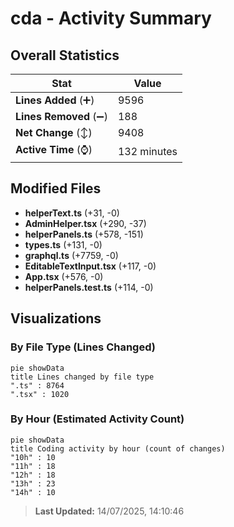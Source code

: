 # cda - Activity Summary 

## Overall Statistics

| Stat                   | Value                                                             |
| ---------------------- | ----------------------------------------------------------------- |
| **Lines Added** (➕)   | 9596                                          |
| **Lines Removed** (➖) | 188                                        |
| **Net Change** (↕)    | 9408                |
| **Active Time** (⌚)   | 132 minutes |


## Modified Files
- **helperText.ts** (+31, -0)
- **AdminHelper.tsx** (+290, -37)
- **helperPanels.ts** (+578, -151)
- **types.ts** (+131, -0)
- **graphql.ts** (+7759, -0)
- **EditableTextInput.tsx** (+117, -0)
- **App.tsx** (+576, -0)
- **helperPanels.test.ts** (+114, -0)

## Visualizations

### By File Type (Lines Changed)

```mermaid
pie showData
title Lines changed by file type
".ts" : 8764
".tsx" : 1020
```

### By Hour (Estimated Activity Count)

```mermaid
pie showData
title Coding activity by hour (count of changes)
"10h" : 10
"11h" : 18
"12h" : 18
"13h" : 23
"14h" : 10
```


> **Last Updated:** 14/07/2025, 14:10:46